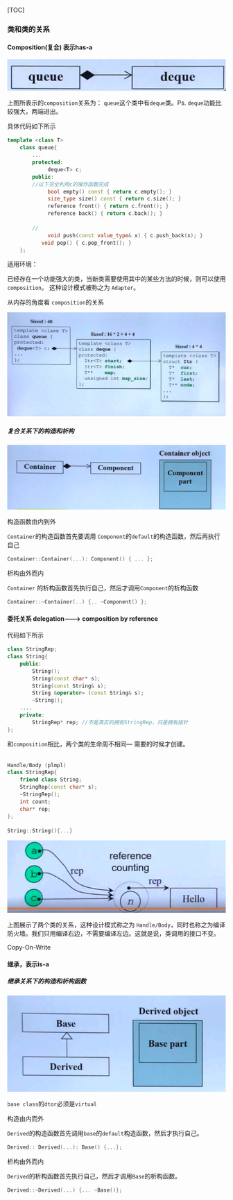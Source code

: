 [TOC]

### 类和类的关系

#### Composition(复合) 表示has-a

![image-20190129200952268](img/image-20190129200952268.png)

上图所表示的`composition`关系为： `queue`这个类中有`deque`类。Ps. `deque`功能比较强大，两端进出。

具体代码如下所示

```cpp
template <class T>
    class queue{
        ...
        protected:
       		 deque<T> c;
        public:
        //以下完全利用c的操作函数完成
        	 bool empty() const { return c.empty(); }
        	 size_type size() const { return c.size(); }
        	 reference front() { return c.front(); }
        	 reference back() { return c.back(); }
        
        //
        	 void push(const value_type& x) { c.push_back(x); }
           void pop() { c.pop_front(); }
    };
```

适用环境：

已经存在一个功能强大的类，当新类需要使用其中的某些方法的时候，则可以使用 `composition`。 这种设计模式被称之为 `Adapter`。



从内存的角度看 `composition`的关系

![image-20190129205147049](img/image-20190129205147049.png)



##### 复合关系下的构造和析构



![image-20190129205259721](img/image-20190129205259721.png)

构造函数由内到外

`Container`的构造函数首先要调用 `Component`的`default`的构造函数，然后再执行自己

```cpp
Container::Container(...): Component() { ... };
```



析构由外而内

`Container` 的析构函数首先执行自己，然后才调用`Component`的析构函数

```cpp
Container::~Container(..) {.. ~Component() };
```

#### 委托关系 delegation---> composition by reference

代码如下所示

```cpp
class StringRep;
class String{
    public:
    	String();
    	String(const char* s);
    	String(const String& s);
    	String &operator= (const String& s);
    	~String();
    ....
    private:
    	StringRep* rep; //不是真实的拥有StringRep，只是拥有指针
};

```

和`composition`相比，两个类的生命周不相同— 需要的时候才创建。

```cpp

Handle/Body (plmpl)
class StringRep{
    friend class String;
    StringRep(const char* s);
    ~StringRep();
    int count;
    char* rep;
};

String::String(){...}

```

![image-20190129212434464](img/image-20190129212434464.png)



上图展示了两个类的关系，这种设计模式称之为 `Handle/Body`，同时也称之为编译防火墙。我们只用编译右边，不需要编译左边。这就是说，类调用的接口不变。



Copy-On-Write



#### 继承，表示is-a

##### 继承关系下的构造和析构函数

![image-20190129213842486](img/image-20190129213842486.png)



`base class`的`dtor`必须是`virtual`

构造由内而外

`Derived`的构造函数首先调用`base`的`default`构造函数，然后才执行自己。

```cpp
Derived:: Derived(...): Base() {...};
```



析构由外而内

`Derived`的析构函数首先执行自己，然后才调用`Base`的析构函数。

```cpp
Derived::~Derived(...) {... ~Base()};
```



